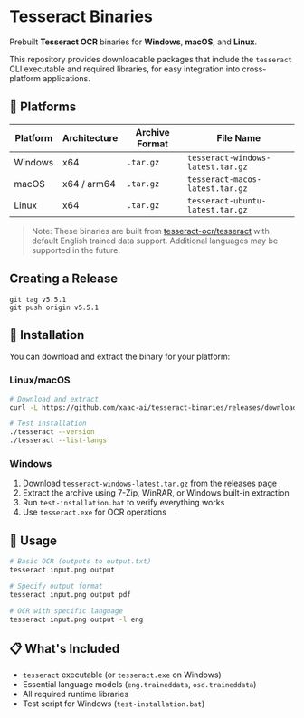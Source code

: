 # Tesseract Binaries

Prebuilt **Tesseract OCR** binaries for **Windows**, **macOS**, and **Linux**.

This repository provides downloadable packages that include the `tesseract` CLI executable and required libraries, for easy integration into cross-platform applications.

## 🧱 Platforms

| Platform | Architecture | Archive Format | File Name                         |
| -------- | ------------ | -------------- | --------------------------------- |
| Windows  | x64          | `.tar.gz`      | `tesseract-windows-latest.tar.gz` |
| macOS    | x64 / arm64  | `.tar.gz`      | `tesseract-macos-latest.tar.gz`   |
| Linux    | x64          | `.tar.gz`      | `tesseract-ubuntu-latest.tar.gz`  |

> Note: These binaries are built from [tesseract-ocr/tesseract](https://github.com/tesseract-ocr/tesseract) with default English trained data support. Additional languages may be supported in the future.

## Creating a Release

```
git tag v5.5.1
git push origin v5.5.1
```

## 🚀 Installation

You can download and extract the binary for your platform:

### Linux/macOS

```bash
# Download and extract
curl -L https://github.com/xaac-ai/tesseract-binaries/releases/download/v5.3.0/tesseract-ubuntu-latest.tar.gz | tar xz

# Test installation
./tesseract --version
./tesseract --list-langs
```

### Windows

1. Download `tesseract-windows-latest.tar.gz` from the [releases page](https://github.com/xaac-ai/tesseract-binaries/releases)
2. Extract the archive using 7-Zip, WinRAR, or Windows built-in extraction
3. Run `test-installation.bat` to verify everything works
4. Use `tesseract.exe` for OCR operations

## 🔧 Usage

```bash
# Basic OCR (outputs to output.txt)
tesseract input.png output

# Specify output format
tesseract input.png output pdf

# OCR with specific language
tesseract input.png output -l eng
```

## 📋 What's Included

- `tesseract` executable (or `tesseract.exe` on Windows)
- Essential language models (`eng.traineddata`, `osd.traineddata`)
- All required runtime libraries
- Test script for Windows (`test-installation.bat`)
